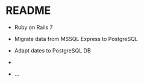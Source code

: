# README

* Ruby on Rails 7

* Migrate data from MSSQL Express to PostgreSQL

* Adapt dates to PostgreSQL DB

* 

* ...
